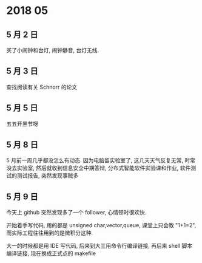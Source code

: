 # 2018 05

## 5 月 2 日
买了小闹钟和台灯, 闹钟静音, 台灯无线.

## 5 月 3 日
查找阅读有关 Schnorr 的论文

## 5 月 5 日
五五开黑节呀

## 5 月 8 日
5 月前一周几乎都没怎么有动态. 因为电脑留实验室了, 这几天天气反复无常, 时常没去实验室, 然后就收到信息安全中期答辩, 分布式智能软件实验课和作业, 软件测试的测试报告, 突然发现事贼多

## 5 月 9 日
今天上 github 突然发现多了一个 follower, 心情顿时很欢快.

开始着手写代码, 用的都是 unsigned char,vector,queue, 课堂上只会教 "1+1=2", 而实际工程往往用到的是微积分这种.

大一的时候都是用 IDE 写代码, 后来到大三用命令行编译链接, 再后来 shell 脚本编译链接, 现在换成正式点的 makefile